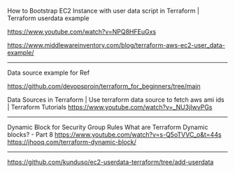 How to Bootstrap EC2 Instance with user data script in Terraform | Terraform userdata example

https://www.youtube.com/watch?v=NPQ8HFEuGxs

https://www.middlewareinventory.com/blog/terraform-aws-ec2-user_data-example/

-------------------------------
Data source example for Ref

https://github.com/devopsproin/terraform_for_beginners/tree/main

Data Sources in Terraform | Use terraform data source to fetch aws ami ids | Terraform Tutorials
https://www.youtube.com/watch?v=_NU3jIwvPGs

-------------------------------
Dynamic Block for Security Group Rules
What are Terraform Dynamic blocks? - Part 8
https://www.youtube.com/watch?v=s-Q5oTVVC_o&t=44s
https://jhooq.com/terraform-dynamic-block/

------------------------------
https://github.com/kunduso/ec2-userdata-terraform/tree/add-userdata
